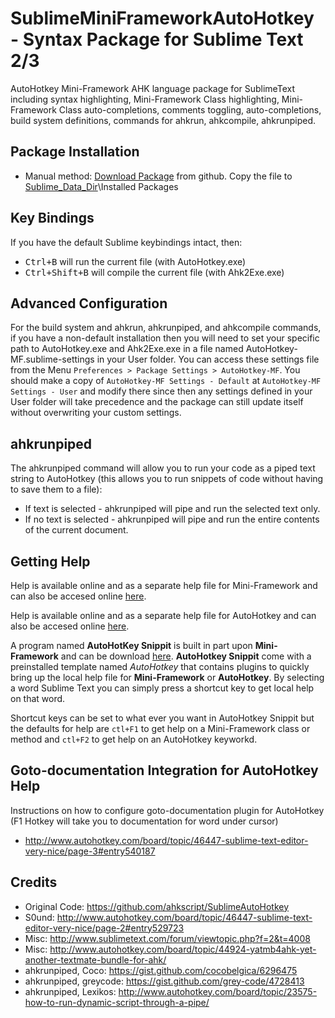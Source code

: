 # SublimeMiniFrameworkAutoHotkey - Syntax Package for Sublime Text 2/3
AutoHotkey Mini-Framework AHK language package for SublimeText including syntax highlighting, Mini-Framework Class highlighting, Mini-Framework Class auto-completions, comments toggling, auto-completions, build system definitions, commands for ahkrun, ahkcompile, ahkrunpiped.

## Package Installation
* Manual method: [Download Package](https://github.com/Amourspirit/SublimeMiniFrameworkAutoHotkey/raw/master/package/AutoHotkey-MF.sublime-package) from github. Copy the file to [Sublime_Data_Dir](http://docs.sublimetext.info/en/latest/basic_concepts.html#the-data-directory)\Installed Packages


## Key Bindings
If you have the default Sublime keybindings intact, then:
* <kbd>Ctrl+B</kbd> will run the current file (with AutoHotkey.exe)
* <kbd>Ctrl+Shift+B</kbd> will compile the current file (with Ahk2Exe.exe)

## Advanced Configuration
For the build system and ahkrun, ahkrunpiped, and ahkcompile commands, if you have a non-default installation then you will need to set your specific path to AutoHotkey.exe and Ahk2Exe.exe in a file named AutoHotkey-MF.sublime-settings in your User folder. You can access these settings file from the Menu `Preferences > Package Settings > AutoHotkey-MF`. You should make a copy of `AutoHotkey-MF Settings - Default` at `AutoHotkey-MF Settings - User` and modify there since then any settings defined in your User folder will take precedence and the package can still update itself without overwriting your custom settings.

## ahkrunpiped
The ahkrunpiped command will allow you to run your code as a piped text string to AutoHotkey (this allows you to run snippets of code without having to save them to a file):
* If text is selected - ahkrunpiped will pipe and run the selected text only.
* If no text is selected - ahkrunpiped will pipe and run the entire contents of the current document.

## Getting Help
Help is available online and as a separate help file for Mini-Framework and can also be accesed online [here](https://amourspirit.github.io/Mini-Framework/).

Help is available online and as a separate help file for AutoHotkey and can also be accesed online [here](https://www.autohotkey.com/docs/AutoHotkey.htm).

A program named **AutoHotKey Snippit** is built in part upon **Mini-Framework** and can be download [here](https://github.com/Amourspirit/AutoHotkey-Snippit). **AutoHotkey Snippit** come with a preinstalled template named *AutoHotkey* that contains plugins to quickly bring up the local help file for **Mini-Framework** or **AutoHotkey**. By selecting a word Sublime Text you can simply press a shortcut key to get local help on that word.

Shortcut keys can be set to what ever you want in AutoHotkey Snippit but the defaults for help are `ctl+F1` to get help on a Mini-Framework class or method and `ctl+F2` to get help on an AutoHotkey keyworkd.

## Goto-documentation Integration for AutoHotkey Help
Instructions on how to configure goto-documentation plugin for AutoHotkey (F1 Hotkey will take you to documentation for word under cursor)
* http://www.autohotkey.com/board/topic/46447-sublime-text-editor-very-nice/page-3#entry540187

## Credits
* Original Code: https://github.com/ahkscript/SublimeAutoHotkey
* S0und: http://www.autohotkey.com/board/topic/46447-sublime-text-editor-very-nice/page-2#entry529723
* Misc: http://www.sublimetext.com/forum/viewtopic.php?f=2&t=4008
* Misc: http://www.autohotkey.com/board/topic/44924-yatmb4ahk-yet-another-textmate-bundle-for-ahk/
* ahkrunpiped, Coco: https://gist.github.com/cocobelgica/6296475
* ahkrunpiped, greycode: https://gist.github.com/grey-code/4728413
* ahkrunpiped, Lexikos: http://www.autohotkey.com/board/topic/23575-how-to-run-dynamic-script-through-a-pipe/


